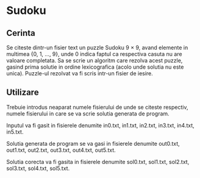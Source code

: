# Sudoku

## Cerinta

Se citeste dintr-un fisier text un puzzle Sudoku 9 × 9, avand elemente in multimea {0, 1, ..., 9},
unde 0 indica faptul ca respectiva casuta nu are valoare completata. Sa se scrie un algoritm care
rezolva acest puzzle, gasind prima solutie in ordine lexicografica (acolo unde solutia nu este unica).
Puzzle-ul rezolvat va fi scris intr-un fisier de iesire.

## Utilizare

Trebuie introdus neaparat numele fisierului de unde se citeste respectiv, numele fisierului in care se va scrie solutia generata de program.

Inputul va fi gasit in fisierele denumite in0.txt, in1.txt, in2.txt, in3.txt, in4.txt, in5.txt.

Solutia generata de program se va gasi in fisierele denumite out0.txt, out1.txt, out2.txt, out3.txt, out4.txt, out5.txt. 

Solutia corecta va fi gasita in fisierele denumite sol0.txt, sol1.txt, sol2.txt, sol3.txt, sol4.txt, sol5.txt.
